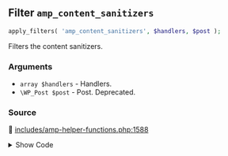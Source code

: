 ## Filter `amp_content_sanitizers`

```php
apply_filters( 'amp_content_sanitizers', $handlers, $post );
```

Filters the content sanitizers.

### Arguments

* `array $handlers` - Handlers.
* `\WP_Post $post` - Post. Deprecated.

### Source

:link: [includes/amp-helper-functions.php:1588](/includes/amp-helper-functions.php#L1588)

<details>
<summary>Show Code</summary>

```php
$sanitizers = apply_filters( 'amp_content_sanitizers', $sanitizers, $post );
```

</details>
